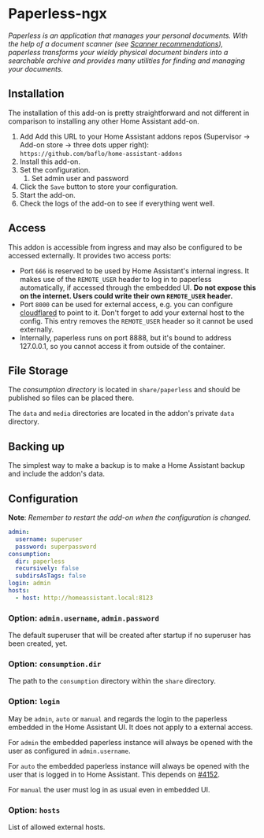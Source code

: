 # Paperless-ngx

_Paperless is an application that manages your personal documents. With the help of a document scanner (see [Scanner recommendations](https://paperless-ngx.readthedocs.io/en/latest/scanners.html#scanners)), paperless transforms your wieldy physical document binders into a searchable archive and provides many utilities for finding and managing your documents._

## Installation

The installation of this add-on is pretty straightforward and not different in
comparison to installing any other Home Assistant add-on.

1. Add Add this URL to your Home Assistant addons repos (Supervisor -> Add-on store -> three dots upper right): `https://github.com/baflo/home-assistant-addons`
1. Install this add-on.
1. Set the configuration.
    1. Set admin user and password
1. Click the `Save` button to store your configuration.
1. Start the add-on.
1. Check the logs of the add-on to see if everything went well.

## Access

This addon is accessible from ingress and may also be configured to be accessed externally. It provides two access ports:

- Port `666` is reserved to be used by Home Assistant's internal ingress. It makes use of the `REMOTE_USER` header to log in to paperless automatically, if accessed through the embedded UI. **Do not expose this on the internet. Users could write their own `REMOTE_USER` header.**
- Port `8000` can be used for external access, e.g. you can configure [cloudflared](https://github.com/brenner-tobias/addon-cloudflared/) to point to it. Don't forget to add your external host to the config. This entry removes the `REMOTE_USER` header so it cannot be used externally.
- Internally, paperless runs on port 8888, but it's bound to address 127.0.0.1, so you cannot access it from outside of the container.

## File Storage

The *consumption directory* is located in `share/paperless` and should be published so files can be placed there.

The `data` and `media` directories are located in the addon's private `data` directory.

## Backing up

The simplest way to make a backup is to make a Home Assistant backup and include the addon's data.

## Configuration

**Note**: _Remember to restart the add-on when the configuration is changed._

```yaml
admin:
  username: superuser
  password: superpassword
consumption:
  dir: paperless
  recursively: false
  subdirsAsTags: false
login: admin
hosts:
  - host: http://homeassistant.local:8123
```

### Option: `admin.username`, `admin.password`

The default superuser that will be created after startup if no superuser has been created, yet.

### Option: `consumption.dir`

The path to the `consumption` directory within the `share` directory.

### Option: `login`

May be `admin`, `auto` or `manual` and regards the login to the paperless embedded in the Home Assistant UI. It does not apply to a external access.

For `admin` the embedded paperless instance will always be opened with the user as configured in `admin.username`. 

For `auto` the embedded paperless instance will always be opened with the user that is logged in to Home Assistant. This depends on [#4152](https://github.com/home-assistant/supervisor/pull/4152).

For `manual` the user must log in as usual even in embedded UI.

### Option: `hosts`

List of allowed external hosts.






